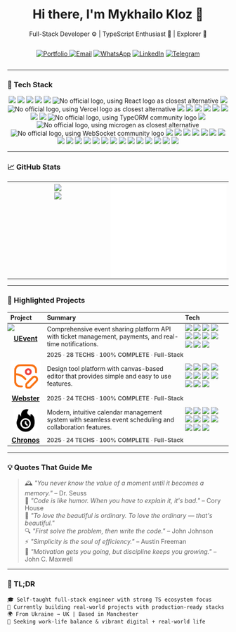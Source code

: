 <h1 align="center">Hi there, I'm Mykhailo Kloz 👋</h1>

<p align="center">
  Full-Stack Developer ⚙️ | TypeScript Enthusiast 💙 | Explorer 🚀
</p>

<div style="display: flex; justify-content: center;">
<p align="center" style="width: 600px;">
  <a href="https://mkloz.com" target="_blank" rel="noopener noreferrer" >
    <img src="https://img.shields.io/badge/Visit%20Portfolio-mkloz.com-FFD700?style=for-the-badge&logo=firefox-browser&logoColor=black" alt="Portfolio" />
  </a>
  <a href="mailto:micha21cloz@gmail.com"><img src="https://img.shields.io/badge/Email-micha21cloz@gmail.com-EA4335?style=for-the-badge&logo=gmail&logoColor=white" alt="Email" /></a>
  <a href="https://wa.me/380994577468" target="_blank" rel="noopener noreferrer"><img src="https://img.shields.io/badge/WhatsApp-Message-25D366?style=for-the-badge&logo=whatsapp&logoColor=white" alt="WhatsApp" /></a>
  <a href="https://linkedin.com/in/mkloz" target="_blank" rel="noopener noreferrer"><img src="https://img.shields.io/badge/LinkedIn-mkloz-0A66C2?style=for-the-badge&logo=linkedin&logoColor=white" alt="LinkedIn" /></a>
  <a href="https://mkl0z.t.me" target="_blank" rel="noopener noreferrer"><img src="https://img.shields.io/badge/Telegram-@mkl0z-26A5E4?style=for-the-badge&logo=telegram&logoColor=white" alt="Telegram" /></a>
</p>
</div>

---

### 💼 Tech Stack

<p align="center">
<!-- Frontend -->
<img src="https://img.shields.io/badge/React-20232A?style=for-the-badge&logo=react&logoColor=61DAFB" />
<img src="https://img.shields.io/badge/TailwindCSS-06B6D4?style=for-the-badge&logo=tailwindcss&logoColor=white" />
<img src="https://img.shields.io/badge/Next.js-000000?style=for-the-badge&logo=nextdotjs&logoColor=white" />
<img src="https://img.shields.io/badge/Vite-646CFF?style=for-the-badge&logo=vite&logoColor=FFD62E" />
<img src="https://img.shields.io/badge/React%20Query-FF4154?style=for-the-badge&logo=reactquery&logoColor=white" />
<img src="https://img.shields.io/badge/Zustand-000000?style=for-the-badge&logo=react&logoColor=white" title="No official logo, using React logo as closest alternative" />
<img src="https://img.shields.io/badge/React%20Hook%20Form-EC5990?style=for-the-badge&logo=reacthookform&logoColor=white" />
<img src="https://img.shields.io/badge/ShadCN%2FUI-111827?style=for-the-badge&logo=vercel&logoColor=white" title="No official logo, using Vercel logo as closest alternative" />
<img src="https://img.shields.io/badge/CSS-1572B6?style=for-the-badge&logo=css3&logoColor=white" />
<img src="https://img.shields.io/badge/HTML5-E34F26?style=for-the-badge&logo=html5&logoColor=white" />
<img src="https://img.shields.io/badge/JavaScript-F7DF1E?style=for-the-badge&logo=javascript&logoColor=black" />
<img src="https://img.shields.io/badge/TypeScript-3178C6?style=for-the-badge&logo=typescript&logoColor=white" />
<!-- Backend -->
<img src="https://img.shields.io/badge/Node.js-339933?style=for-the-badge&logo=nodedotjs&logoColor=white" />
<img src="https://img.shields.io/badge/Express-000000?style=for-the-badge&logo=express&logoColor=white" />
<img src="https://img.shields.io/badge/NestJS-E0234E?style=for-the-badge&logo=nestjs&logoColor=white" />
<img src="https://img.shields.io/badge/Prisma-2D3748?style=for-the-badge&logo=prisma&logoColor=white" />
<img src="https://img.shields.io/badge/TypeORM-FF0000?style=for-the-badge&logo=typeorm&logoColor=white" title="No official logo, using TypeORM community logo" />
<img src="https://img.shields.io/badge/JWT-000000?style=for-the-badge&logo=jsonwebtokens&logoColor=white" />
<img src="https://img.shields.io/badge/Microservices-FF6F00?style=for-the-badge&logo=microgen&logoColor=white" title="No official logo, using microgen as closest alternative" />
<img src="https://img.shields.io/badge/WebSockets-010101?style=for-the-badge&logo=websocket&logoColor=white" title="No official logo, using WebSocket community logo" />
<img src="https://img.shields.io/badge/Serverless-FD5750?style=for-the-badge&logo=serverless&logoColor=white" />
<img src="https://img.shields.io/badge/Socket.IO-010101?style=for-the-badge&logo=socket.io&logoColor=white" />
<img src="https://img.shields.io/badge/gRPC-4285F4?style=for-the-badge&logo=grpc&logoColor=white" />
<!-- Database -->
<img src="https://img.shields.io/badge/PostgreSQL-4169E1?style=for-the-badge&logo=postgresql&logoColor=white" />
<img src="https://img.shields.io/badge/MySQL-4479A1?style=for-the-badge&logo=mysql&logoColor=white" />
<img src="https://img.shields.io/badge/Redis-DC382D?style=for-the-badge&logo=redis&logoColor=white" />
<img src="https://img.shields.io/badge/MongoDB-47A248?style=for-the-badge&logo=mongodb&logoColor=white" />
<!-- DevOps -->
<img src="https://img.shields.io/badge/Docker-2496ED?style=for-the-badge&logo=docker&logoColor=white" />
<img src="https://img.shields.io/badge/GitHub%20Actions-2088FF?style=for-the-badge&logo=githubactions&logoColor=white" />
<img src="https://img.shields.io/badge/AWS-FF9900?style=for-the-badge&logo=amazonaws&logoColor=white" />
<img src="https://img.shields.io/badge/Azure-0078D4?style=for-the-badge&logo=microsoftazure&logoColor=white" />
<img src="https://img.shields.io/badge/Vercel-000000?style=for-the-badge&logo=vercel&logoColor=white" />
<img src="https://img.shields.io/badge/Terraform-7B42BC?style=for-the-badge&logo=terraform&logoColor=white" />
<img src="https://img.shields.io/badge/Ansible-EE0000?style=for-the-badge&logo=ansible&logoColor=white" />
<img src="https://img.shields.io/badge/Nginx-009639?style=for-the-badge&logo=nginx&logoColor=white" />
<img src="https://img.shields.io/badge/Linux-FCC624?style=for-the-badge&logo=linux&logoColor=black" />
<!-- Tools -->
<img src="https://img.shields.io/badge/Git-F05032?style=for-the-badge&logo=git&logoColor=white" />
<img src="https://img.shields.io/badge/Prettier-F7B93E?style=for-the-badge&logo=prettier&logoColor=white" />
<img src="https://img.shields.io/badge/ESLint-4B32C3?style=for-the-badge&logo=eslint&logoColor=white" />
<img src="https://img.shields.io/badge/Jest-C21325?style=for-the-badge&logo=jest&logoColor=white" />
<img src="https://img.shields.io/badge/Swagger-85EA2D?style=for-the-badge&logo=swagger&logoColor=black" />
</p>

---

### 📈 GitHub Stats

<table border="0" style="width:100%;">
  <tr>
    <td width="42%" valign="top" style="text-align:center; padding:5px; padding-bottom:0;">
      <img src="https://github-readme-stats.vercel.app/api?username=mkloz&show_icons=true&theme=tokyonight&hide_border=true" width="100%" />
      <br/>
      <img src="https://github-readme-stats.vercel.app/api/top-langs/?username=mkloz&layout=compact&theme=tokyonight&hide_border=true" width="100%" />
    </td>
    <td width="50%" valign="top" style="text-align:center; padding:5px; padding-bottom:0;">
      <img src="https://raw.githubusercontent.com/mkloz/metrics/master/metrics.svg?username=mkloz&theme=tokyonight" width="100%" />
    </td>
  </tr>
</table>

---

### 📌 Highlighted Projects

<table width="100%" align="center" style="width:100%; min-width:100%;">
  <thead>
    <tr>
      <th align="left">Project</th>
      <th align="left">Summary</th>
      <th align="left">Tech</th>
    </tr>
  </thead>
  <tbody>
    <!-- UEvent -->
    <tr>
      <td rowspan="2" style="vertical-align:top; text-align:center;">
        <a href="https://github.com/mkloz/uevent-frontend" style="display:block;">
          <div style="width:120%; display:block; margin-left:-10%;">
            <img src="https://raw.githubusercontent.com/mkloz/uevent-frontend/main/public/logo.svg" style="width:100%; max-width:100px; margin:0 auto; display:block;" />
          </div>
          <div align="center" style="margin-top:0.5em; font-weight:bold; font-size:1.1em;">
            UEvent
          </div>
        </a>
      </td>
      <td>Comprehensive event sharing platform API with ticket management, payments, and real-time notifications.</td>
      <td>
        <img src="https://img.shields.io/badge/NestJS-E0234E?style=flat-square&logo=nestjs&logoColor=white" />
        <img src="https://img.shields.io/badge/React-20232A?style=flat-square&logo=react&logoColor=61DAFB" />
        <img src="https://img.shields.io/badge/PostgreSQL-4169E1?style=flat-square&logo=postgresql&logoColor=white" />
        <img src="https://img.shields.io/badge/TypeScript-3178C6?style=flat-square&logo=typescript&logoColor=white" />
        <img src="https://img.shields.io/badge/Prisma-2D3748?style=flat-square&logo=prisma&logoColor=white" />
        <img src="https://img.shields.io/badge/Stripe-635BFF?style=flat-square&logo=stripe&logoColor=white" />
        <img src="https://img.shields.io/badge/Redis-DC382D?style=flat-square&logo=redis&logoColor=white" />
        <img src="https://img.shields.io/badge/AWS S3-569A31?style=flat-square&logo=amazonaws&logoColor=white" />
        <img src="https://img.shields.io/badge/Docker-2496ED?style=flat-square&logo=docker&logoColor=white" />
        <img src="https://img.shields.io/badge/TailwindCSS-06B6D4?style=flat-square&logo=tailwindcss&logoColor=white" />
        <img src="https://img.shields.io/badge/+18%20more-grey?style=flat-square" />
      </td>
    </tr>
    <tr>
      <td colspan="2" style="font-size:13px; color:#555;">
        <b>2025</b> · <b>28 TECHS</b> · <b>100% COMPLETE</b> · <b>Full-Stack</b>
      </td>
    </tr>
    <!-- Webster -->
    <tr>
      <td rowspan="2" style="vertical-align:top; text-align:center;">
        <a href="https://github.com/mkloz/webster-frontend" style="display:block;">
          <div style="width:100%; display:block;">
            <img src="https://raw.githubusercontent.com/mkloz/webster-frontend/main/public/logo.svg" style="width:100%; max-width:80px; margin:0 auto; display:block;" />
          </div>
          <div align="center" style="margin-top:0.5em; font-weight:bold; font-size:1.1em;">
            Webster
          </div>
        </a>
      </td>
      <td>Design tool platform with canvas-based editor that provides simple and easy to use features.</td>
      <td>
        <img src="https://img.shields.io/badge/React-20232A?style=flat-square&logo=react&logoColor=61DAFB" />
        <img src="https://img.shields.io/badge/Konva-0081CB?style=flat-square&logo=konva&logoColor=white" />
        <img src="https://img.shields.io/badge/NestJS-E0234E?style=flat-square&logo=nestjs&logoColor=white" />
        <img src="https://img.shields.io/badge/PostgreSQL-4169E1?style=flat-square&logo=postgresql&logoColor=white" />
        <img src="https://img.shields.io/badge/TypeScript-3178C6?style=flat-square&logo=typescript&logoColor=white" />
        <img src="https://img.shields.io/badge/Prisma-2D3748?style=flat-square&logo=prisma&logoColor=white" />
        <img src="https://img.shields.io/badge/Redis-DC382D?style=flat-square&logo=redis&logoColor=white" />
        <img src="https://img.shields.io/badge/AWS S3-569A31?style=flat-square&logo=amazonaws&logoColor=white" />
        <img src="https://img.shields.io/badge/Docker-2496ED?style=flat-square&logo=docker&logoColor=white" />
        <img src="https://img.shields.io/badge/TailwindCSS-06B6D4?style=flat-square&logo=tailwindcss&logoColor=white" />
        <img src="https://img.shields.io/badge/+14%20more-grey?style=flat-square" />
      </td>
    </tr>
    <tr>
      <td colspan="2" style="font-size:13px; color:#555;">
        <b>2025</b> · <b>24 TECHS</b> · <b>100% COMPLETE</b> · <b>Full-Stack</b>
      </td>
    </tr>
    <!-- Chronos -->
    <tr>
      <td rowspan="2" style="vertical-align:top; text-align:center;">
        <a href="https://github.com/mkloz/chronos-frontend" style="display:block;">
          <div style="width:100%; display:flex; justify-content:center; align-items:center;">
            <img align="center" src="https://raw.githubusercontent.com/mkloz/chronos-frontend/main/public/logo.svg" style="width:80%; max-width:60px; margin:0 auto; display:block; padding-top:7px" />
          </div>
          <div align="center" style="margin-top:0.5em; font-weight:bold; font-size:1.1em;">
            Chronos
          </div>
        </a>
      </td>
      <td>Modern, intuitive calendar management system with seamless event scheduling and collaboration features.</td>
      <td>
        <img src="https://img.shields.io/badge/React-20232A?style=flat-square&logo=react&logoColor=61DAFB" />
        <img src="https://img.shields.io/badge/NestJS-E0234E?style=flat-square&logo=nestjs&logoColor=white" />
        <img src="https://img.shields.io/badge/PostgreSQL-4169E1?style=flat-square&logo=postgresql&logoColor=white" />
        <img src="https://img.shields.io/badge/TypeScript-3178C6?style=flat-square&logo=typescript&logoColor=white" />
        <img src="https://img.shields.io/badge/Prisma-2D3748?style=flat-square&logo=prisma&logoColor=white" />
        <img src="https://img.shields.io/badge/Redis-DC382D?style=flat-square&logo=redis&logoColor=white" />
        <img src="https://img.shields.io/badge/AWS S3-569A31?style=flat-square&logo=amazonaws&logoColor=white" />
        <img src="https://img.shields.io/badge/Docker-2496ED?style=flat-square&logo=docker&logoColor=white" />
        <img src="https://img.shields.io/badge/TailwindCSS-06B6D4?style=flat-square&logo=tailwindcss&logoColor=white" />
        <img src="https://img.shields.io/badge/Day.js-FF2D20?style=flat-square&logo=dayjs&logoColor=white" />
        <img src="https://img.shields.io/badge/+15%20more-grey?style=flat-square" />
      </td>
    </tr>
    <tr>
      <td colspan="2" style="font-size:13px; color:#555;">
        <b>2025</b> · <b>24 TECHS</b> · <b>100% COMPLETE</b> · <b>Full-Stack</b>
      </td>
    </tr>
  </tbody>
</table>

---

### 💡 Quotes That Guide Me

> 🕰️ _"You never know the value of a moment until it becomes a memory."_ – Dr. Seuss  
> 💬 _"Code is like humor. When you have to explain it, it's bad."_ – Cory House  
> 💖 _"To love the beautiful is ordinary. To love the ordinary — that's beautiful."_  
> 🔍 _"First solve the problem, then write the code."_ – John Johnson  
> ⚡ _"Simplicity is the soul of efficiency."_ – Austin Freeman  
> 🌱 _"Motivation gets you going, but discipline keeps you growing."_ – John C. Maxwell

---

### 🧠 TL;DR

```txt
🎓 Self-taught full-stack engineer with strong TS ecosystem focus
💼 Currently building real-world projects with production-ready stacks
🌍 From Ukraine → UK | Based in Manchester
🧘 Seeking work-life balance & vibrant digital + real-world life
```

